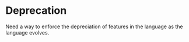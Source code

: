 # Deprecation

Need a way to enforce the depreciation of features in the language as the language evolves.

